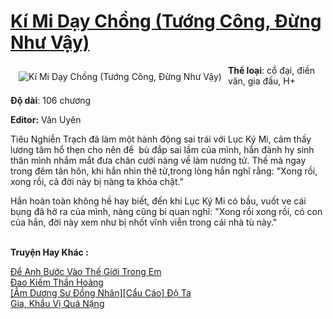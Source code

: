 <a href="https://utruyen.com/ki-mi-day-chong-tuong-cong-dung-nhu-vay/18981/" title="Kí Mi Dạy Chồng (Tướng Công, Đừng Như Vậy)"><h1>Kí Mi Dạy Chồng (Tướng Công, Đừng Như Vậy)</h1></a><div style="display:table"><img align="right" style="float: left; padding: 10px;" src="https://utruyen.com/images/story/200x260/ki-mi-day-chong-tuong-cong-dung-nhu-vay.jpg" alt="Kí Mi Dạy Chồng (Tướng Công, Đừng Như Vậy)"><b>Thể loại</b>: cổ đại, điền văn, gia đấu, H+<p></p><b>Độ dài</b>: 106 chương<p></p><b>Editor:</b> Vân Uyên<p></p>Tiêu Nghiễn Trạch đã làm một hành động sai trái với Lục Ký Mi, cảm thấy lương tâm hổ thẹn cho nên để  bù đắp sai lầm của mình, hắn đành hy sinh thân mình nhắm mắt đưa chân cưới nàng về làm nương tử. Thế mà ngay trong đêm tân hôn, khi hắn nhìn thê tử,trong lòng hắn nghĩ rằng: "Xong rồi, xong rồi, cả đời này bị nàng ta khóa chặt."<p></p>Hắn hoàn toàn không hề hay biết, đến khi Lục Ký Mi có bầu, vuốt ve cái bụng đã hở ra của mình, nàng cũng bi quan nghĩ: "Xong rồi xong rồi, có con của hắn, đời này xem như bị nhốt vĩnh viễn trong cái nhà tù này."</div><p><br><b>Truyện Hay Khác :</b></p><a href="https://utruyen.com/de-anh-buoc-vao-the-gioi-trong-em/24654/" alt="Để Anh Bước Vào Thế Giới Trong Em">Để Anh Bước Vào Thế Giới Trong Em</a><br/><a href="https://github.com/quanluxury/truyenhot/tree/master/truyenhay/5985/" alt="Đao Kiếm Thần Hoàng">Đao Kiếm Thần Hoàng</a><br/><a href="https://github.com/quanluxury/dammy/tree/master/truyenhay/21846/" alt="[Âm Dương Sư Đồng Nhân][Cẩu Cáo] Độ Ta">[Âm Dương Sư Đồng Nhân][Cẩu Cáo] Độ Ta</a><br/><a href="https://github.com/quanluxury/truyenhot/tree/master/truyenhay/16827/" alt="Gia, Khẩu Vị Quá Nặng">Gia, Khẩu Vị Quá Nặng</a><br/>